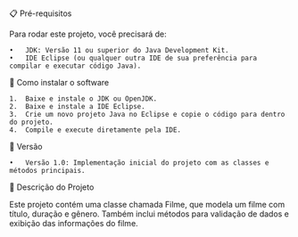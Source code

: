 📋 Pré-requisitos

Para rodar este projeto, você precisará de:

	•	JDK: Versão 11 ou superior do Java Development Kit.
	•	IDE Eclipse (ou qualquer outra IDE de sua preferência para compilar e executar código Java).

🔧 Como instalar o software

	1.	Baixe e instale o JDK ou OpenJDK.
	2.	Baixe e instale a IDE Eclipse.
	3.	Crie um novo projeto Java no Eclipse e copie o código para dentro do projeto.
	4.	Compile e execute diretamente pela IDE.

📌 Versão

	•	Versão 1.0: Implementação inicial do projeto com as classes e métodos principais.


📝 Descrição do Projeto

Este projeto contém uma classe chamada Filme, que modela um filme com título, duração e gênero. Também inclui métodos para validação de dados e exibição das informações do filme.
